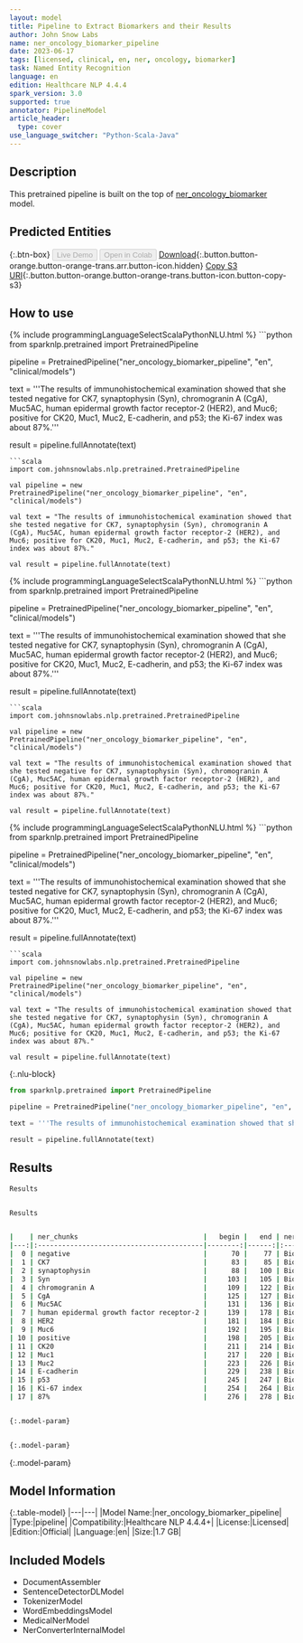```yaml
---
layout: model
title: Pipeline to Extract Biomarkers and their Results
author: John Snow Labs
name: ner_oncology_biomarker_pipeline
date: 2023-06-17
tags: [licensed, clinical, en, ner, oncology, biomarker]
task: Named Entity Recognition
language: en
edition: Healthcare NLP 4.4.4
spark_version: 3.0
supported: true
annotator: PipelineModel
article_header:
  type: cover
use_language_switcher: "Python-Scala-Java"
---
```


## Description

This pretrained pipeline is built on the top of [ner_oncology_biomarker](https://nlp.johnsnowlabs.com/2022/11/24/ner_oncology_biomarker_en.html) model.

## Predicted Entities



{:.btn-box}
<button class="button button-orange" disabled>Live Demo</button>
<button class="button button-orange" disabled>Open in Colab</button>
[Download](https://s3.amazonaws.com/auxdata.johnsnowlabs.com/clinical/models/ner_oncology_biomarker_pipeline_en_4.4.4_3.0_1686994523774.zip){:.button.button-orange.button-orange-trans.arr.button-icon.hidden}
[Copy S3 URI](s3://auxdata.johnsnowlabs.com/clinical/models/ner_oncology_biomarker_pipeline_en_4.4.4_3.0_1686994523774.zip){:.button.button-orange.button-orange-trans.button-icon.button-copy-s3}

## How to use

<div class="tabs-box" markdown="1">
{% include programmingLanguageSelectScalaPythonNLU.html %}
```python
from sparknlp.pretrained import PretrainedPipeline

pipeline = PretrainedPipeline("ner_oncology_biomarker_pipeline", "en", "clinical/models")

text = '''The results of immunohistochemical examination showed that she tested negative for CK7, synaptophysin (Syn), chromogranin A (CgA), Muc5AC, human epidermal growth factor receptor-2 (HER2), and Muc6; positive for CK20, Muc1, Muc2, E-cadherin, and p53; the Ki-67 index was about 87%.'''

result = pipeline.fullAnnotate(text)
```
```scala
import com.johnsnowlabs.nlp.pretrained.PretrainedPipeline

val pipeline = new PretrainedPipeline("ner_oncology_biomarker_pipeline", "en", "clinical/models")

val text = "The results of immunohistochemical examination showed that she tested negative for CK7, synaptophysin (Syn), chromogranin A (CgA), Muc5AC, human epidermal growth factor receptor-2 (HER2), and Muc6; positive for CK20, Muc1, Muc2, E-cadherin, and p53; the Ki-67 index was about 87%."

val result = pipeline.fullAnnotate(text)
```
</div>

<div class="tabs-box" markdown="1">
{% include programmingLanguageSelectScalaPythonNLU.html %}
```python
from sparknlp.pretrained import PretrainedPipeline

pipeline = PretrainedPipeline("ner_oncology_biomarker_pipeline", "en", "clinical/models")

text = '''The results of immunohistochemical examination showed that she tested negative for CK7, synaptophysin (Syn), chromogranin A (CgA), Muc5AC, human epidermal growth factor receptor-2 (HER2), and Muc6; positive for CK20, Muc1, Muc2, E-cadherin, and p53; the Ki-67 index was about 87%.'''

result = pipeline.fullAnnotate(text)
```
```scala
import com.johnsnowlabs.nlp.pretrained.PretrainedPipeline

val pipeline = new PretrainedPipeline("ner_oncology_biomarker_pipeline", "en", "clinical/models")

val text = "The results of immunohistochemical examination showed that she tested negative for CK7, synaptophysin (Syn), chromogranin A (CgA), Muc5AC, human epidermal growth factor receptor-2 (HER2), and Muc6; positive for CK20, Muc1, Muc2, E-cadherin, and p53; the Ki-67 index was about 87%."

val result = pipeline.fullAnnotate(text)
```
</div>

<div class="tabs-box" markdown="1">
{% include programmingLanguageSelectScalaPythonNLU.html %}
```python
from sparknlp.pretrained import PretrainedPipeline

pipeline = PretrainedPipeline("ner_oncology_biomarker_pipeline", "en", "clinical/models")

text = '''The results of immunohistochemical examination showed that she tested negative for CK7, synaptophysin (Syn), chromogranin A (CgA), Muc5AC, human epidermal growth factor receptor-2 (HER2), and Muc6; positive for CK20, Muc1, Muc2, E-cadherin, and p53; the Ki-67 index was about 87%.'''

result = pipeline.fullAnnotate(text)
```
```scala
import com.johnsnowlabs.nlp.pretrained.PretrainedPipeline

val pipeline = new PretrainedPipeline("ner_oncology_biomarker_pipeline", "en", "clinical/models")

val text = "The results of immunohistochemical examination showed that she tested negative for CK7, synaptophysin (Syn), chromogranin A (CgA), Muc5AC, human epidermal growth factor receptor-2 (HER2), and Muc6; positive for CK20, Muc1, Muc2, E-cadherin, and p53; the Ki-67 index was about 87%."

val result = pipeline.fullAnnotate(text)
```

{:.nlu-block}
```python
from sparknlp.pretrained import PretrainedPipeline

pipeline = PretrainedPipeline("ner_oncology_biomarker_pipeline", "en", "clinical/models")

text = '''The results of immunohistochemical examination showed that she tested negative for CK7, synaptophysin (Syn), chromogranin A (CgA), Muc5AC, human epidermal growth factor receptor-2 (HER2), and Muc6; positive for CK20, Muc1, Muc2, E-cadherin, and p53; the Ki-67 index was about 87%.'''

result = pipeline.fullAnnotate(text)
```
</div>

## Results

```bash
Results


Results


|    | ner_chunks                               |   begin |   end | ner_label        |   confidence |
|---:|:-----------------------------------------|--------:|------:|:-----------------|-------------:|
|  0 | negative                                 |      70 |    77 | Biomarker_Result |      0.9984  |
|  1 | CK7                                      |      83 |    85 | Biomarker        |      1       |
|  2 | synaptophysin                            |      88 |   100 | Biomarker        |      0.9995  |
|  3 | Syn                                      |     103 |   105 | Biomarker        |      0.9979  |
|  4 | chromogranin A                           |     109 |   122 | Biomarker        |      0.9692  |
|  5 | CgA                                      |     125 |   127 | Biomarker        |      0.9994  |
|  6 | Muc5AC                                   |     131 |   136 | Biomarker        |      0.9987  |
|  7 | human epidermal growth factor receptor-2 |     139 |   178 | Biomarker        |      0.99876 |
|  8 | HER2                                     |     181 |   184 | Biomarker        |      1       |
|  9 | Muc6                                     |     192 |   195 | Biomarker        |      0.9999  |
| 10 | positive                                 |     198 |   205 | Biomarker_Result |      0.9987  |
| 11 | CK20                                     |     211 |   214 | Biomarker        |      1       |
| 12 | Muc1                                     |     217 |   220 | Biomarker        |      0.9999  |
| 13 | Muc2                                     |     223 |   226 | Biomarker        |      0.9999  |
| 14 | E-cadherin                               |     229 |   238 | Biomarker        |      0.9999  |
| 15 | p53                                      |     245 |   247 | Biomarker        |      1       |
| 16 | Ki-67 index                              |     254 |   264 | Biomarker        |      0.99465 |
| 17 | 87%                                      |     276 |   278 | Biomarker_Result |      0.9814  |


{:.model-param}


{:.model-param}
```

{:.model-param}
## Model Information

{:.table-model}
|---|---|
|Model Name:|ner_oncology_biomarker_pipeline|
|Type:|pipeline|
|Compatibility:|Healthcare NLP 4.4.4+|
|License:|Licensed|
|Edition:|Official|
|Language:|en|
|Size:|1.7 GB|

## Included Models

- DocumentAssembler
- SentenceDetectorDLModel
- TokenizerModel
- WordEmbeddingsModel
- MedicalNerModel
- NerConverterInternalModel